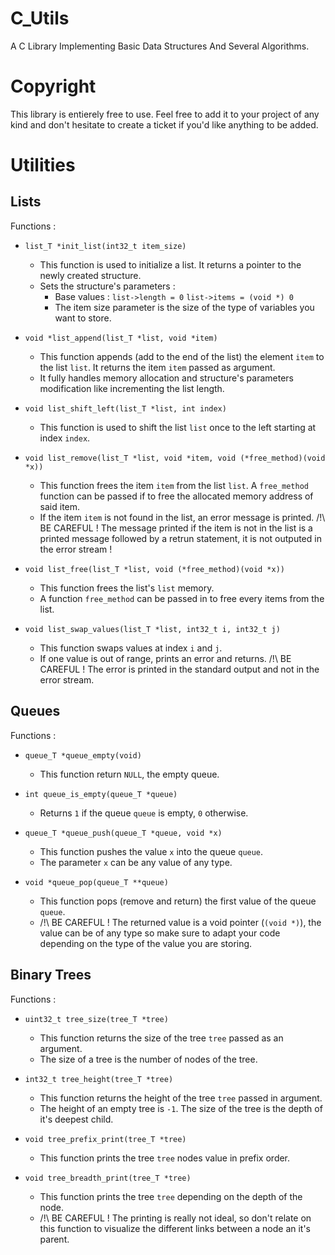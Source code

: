# C_Utils
A C Library Implementing Basic Data Structures And Several Algorithms.

# Copyright
This library is entierely free to use. Feel free to add it to your project of any kind and don't hesitate to create a ticket if you'd like anything to be added.

# Utilities

## Lists

Functions : 
* ```list_T *init_list(int32_t item_size)```
    * This function is used to initialize a list. It returns a pointer to the newly created structure.
    * Sets the structure's parameters : 
        * Base values : ```list->length = 0```
                            ```list->items = (void *) 0```
        * The item size parameter is the size of the type of variables you want to store.

* ```void *list_append(list_T *list, void *item)```
    * This function appends (add to the end of the list) the element ```item``` to the list ```list```. It returns the item ```item``` passed as argument.
    * It fully handles memory allocation and structure's parameters modification like incrementing the list length.

* ```void list_shift_left(list_T *list, int index)```
    * This function is used to shift the list ```list``` once to the left starting at index ```index```.

* ```void list_remove(list_T *list, void *item, void (*free_method)(void *x))```
    * This function frees the item ```item``` from the list ```list```. A ```free_method``` function can be passed if to free the allocated memory address of said item.
    * If the item ```item``` is not found in the list, an error message is printed. /!\ BE CAREFUL ! The message printed if the item is not in the list is a printed message followed by a retrun statement, it is not outputed in the error stream !

* ```void list_free(list_T *list, void (*free_method)(void *x))```
    * This function frees the list's ```list``` memory.
    * A function ```free_method``` can be passed in to free every items from the list.

* ```void list_swap_values(list_T *list, int32_t i, int32_t j)```
    * This function swaps values at index ```i``` and ```j```.
    * If one value is out of range, prints an error and returns. /!\ BE CAREFUL ! The error is printed in the standard output and not in the error stream.

## Queues

Functions :
* ```queue_T *queue_empty(void)```
    * This function return ```NULL```, the empty queue.

* ```int queue_is_empty(queue_T *queue)```
    * Returns ```1``` if the queue ```queue``` is empty, ```0``` otherwise.

* ```queue_T *queue_push(queue_T *queue, void *x)```
    * This function pushes the value ```x``` into the queue ```queue```.
    * The parameter ```x``` can be any value of any type.

* ```void *queue_pop(queue_T **queue)```
    * This function pops (remove and return) the first value of the queue ```queue```.
    * /!\ BE CAREFUL ! The returned value is a void pointer (```(void *)```), the value can be of any type so make sure to adapt your code depending on the type of the value you are storing.

## Binary Trees

Functions :
* ```uint32_t tree_size(tree_T *tree)```
    * This function returns the size of the tree ```tree``` passed as an argument. 
    * The size of a tree is the number of nodes of the tree.

* ```int32_t tree_height(tree_T *tree)```
    * This function returns the height of the tree ```tree``` passed in argument.
    * The height of an empty tree is ```-1```. The size of the tree is the depth of it's deepest child.

* ```void tree_prefix_print(tree_T *tree)```
    * This function prints the tree ```tree``` nodes value in prefix order.

* ```void tree_breadth_print(tree_T *tree)```
    * This function prints the tree ```tree``` depending on the depth of the node.
    * /!\ BE CAREFUL ! The printing is really not ideal, so don't relate on this function to visualize the different links between a node an it's parent.
